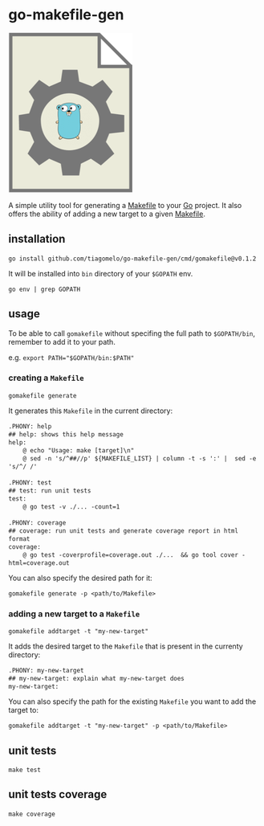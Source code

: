 # go-makefile-gen

![logo](go-makefile-gen.png)

A simple utility tool for generating a [Makefile](https://en.wikipedia.org/wiki/Make_(software)#Makefiles) to your [Go](https://go.dev/) project. It also offers the ability of adding a new target to a given [Makefile](https://en.wikipedia.org/wiki/Make_(software)#Makefiles).

## installation

```
go install github.com/tiagomelo/go-makefile-gen/cmd/gomakefile@v0.1.2
```

It will be installed into `bin` directory of your `$GOPATH` env.

```
go env | grep GOPATH
```

## usage

To be able to call `gomakefile` without specifing the full path to `$GOPATH/bin`, remember to add it to your path.

e.g. `export PATH="$GOPATH/bin:$PATH"`

### creating a `Makefile`

```
gomakefile generate 
```

It generates this `Makefile` in the current directory:

```
.PHONY: help
## help: shows this help message
help:
	@ echo "Usage: make [target]\n"
	@ sed -n 's/^##//p' ${MAKEFILE_LIST} | column -t -s ':' |  sed -e 's/^/ /'

.PHONY: test
## test: run unit tests
test:
	@ go test -v ./... -count=1

.PHONY: coverage
## coverage: run unit tests and generate coverage report in html format
coverage:
	@ go test -coverprofile=coverage.out ./...  && go tool cover -html=coverage.out
```

You can also specify the desired path for it:

```
gomakefile generate -p <path/to/Makefile>
```

### adding a new target to a `Makefile`

```
gomakefile addtarget -t "my-new-target"
```

It adds the desired target to the `Makefile` that is present in the currenty directory:

```
.PHONY: my-new-target
## my-new-target: explain what my-new-target does
my-new-target:
```

You can also specify the path for the existing `Makefile` you want to add the target to:

```
gomakefile addtarget -t "my-new-target" -p <path/to/Makefile>
```

## unit tests

```
make test
```

## unit tests coverage

```
make coverage
```